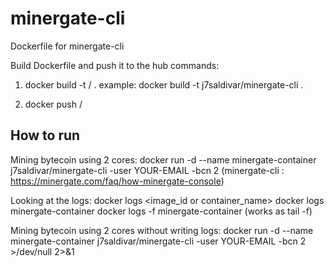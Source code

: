 # minergate-cli
Dockerfile for minergate-cli

Build Dockerfile and push it to the hub commands:

1) docker build -t <user>/<repo> .
   example: docker build -t j7saldivar/minergate-cli .

2) docker push <user>/<repo>

## How to run 
Mining bytecoin using 2 cores:
docker run -d --name minergate-container j7saldivar/minergate-cli -user YOUR-EMAIL -bcn 2
(minergate-cli : https://minergate.com/faq/how-minergate-console)

Looking at the logs:
docker logs <image_id or container_name>
docker logs minergate-container
docker logs -f minergate-container (works as tail -f)

Mining bytecoin using 2 cores without writing logs:
docker run -d --name minergate-container j7saldivar/minergate-cli -user YOUR-EMAIL -bcn 2 >/dev/null 2>&1

